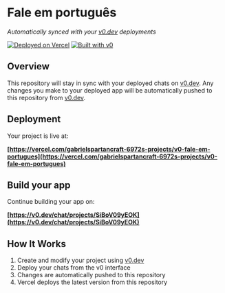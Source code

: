 # Fale em português

*Automatically synced with your [v0.dev](https://v0.dev) deployments*

[![Deployed on Vercel](https://img.shields.io/badge/Deployed%20on-Vercel-black?style=for-the-badge&logo=vercel)](https://vercel.com/gabrielspartancraft-6972s-projects/v0-fale-em-portugues)
[![Built with v0](https://img.shields.io/badge/Built%20with-v0.dev-black?style=for-the-badge)](https://v0.dev/chat/projects/SiBoV09yEOK)

## Overview

This repository will stay in sync with your deployed chats on [v0.dev](https://v0.dev).
Any changes you make to your deployed app will be automatically pushed to this repository from [v0.dev](https://v0.dev).

## Deployment

Your project is live at:

**[https://vercel.com/gabrielspartancraft-6972s-projects/v0-fale-em-portugues](https://vercel.com/gabrielspartancraft-6972s-projects/v0-fale-em-portugues)**

## Build your app

Continue building your app on:

**[https://v0.dev/chat/projects/SiBoV09yEOK](https://v0.dev/chat/projects/SiBoV09yEOK)**

## How It Works

1. Create and modify your project using [v0.dev](https://v0.dev)
2. Deploy your chats from the v0 interface
3. Changes are automatically pushed to this repository
4. Vercel deploys the latest version from this repository